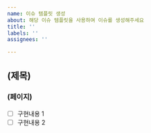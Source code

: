 ```yaml
---
name: 이슈 템플릿 생성
about: 해당 이슈 템플릿을 사용하여 이슈를 생성해주세요
title: ''
labels: ''
assignees: ''

---
```


## (제목)
### (페이지)
- [ ] 구현내용 1
- [ ] 구현내용 2
